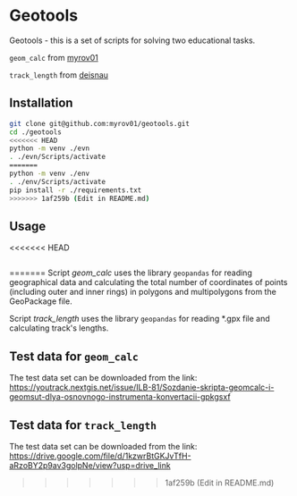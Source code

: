# Geotools

Geotools - this is a set of scripts for solving two educational tasks.

`geom_calc` from [myrov01](https://github.com/myrov01)

`track_length` from [deisnau](https://github.com/deisnau)


## Installation

```bash 
git clone git@github.com:myrov01/geotools.git
cd ./geotools
<<<<<<< HEAD
python -m venv ./evn
. ./evn/Scripts/activate
=======
python -m venv ./env
. ./env/Scripts/activate
pip install -r ./requirements.txt
>>>>>>> 1af259b (Edit in README.md)
```

## Usage

<<<<<<< HEAD
```bash
```
=======
Script *geom_calc* uses the library `geopandas` for reading geographical data and calculating the total number of coordinates of points (including outer and inner rings) in polygons and multipolygons from the GeoPackage file.

Script *track_length* uses the library `geopandas` for reading *.gpx file and calculating track's lengths.

<!-- кажется, то, что в этом разделе нужно под первый заголовок, а здесь описать что принимается на входе, что получается на выходе -->

## Test data for `geom_calc`

The test data set can be downloaded from the link: https://youtrack.nextgis.net/issue/ILB-81/Sozdanie-skripta-geomcalc-i-geomsut-dlya-osnovnogo-instrumenta-konvertacii-gpkgsxf

## Test data for `track_length`

The test data set can be downloaded from the link: https://drive.google.com/file/d/1kzwrBtGKJvTfH-aRzoBY2p9av3golpNe/view?usp=drive_link 
>>>>>>> 1af259b (Edit in README.md)
